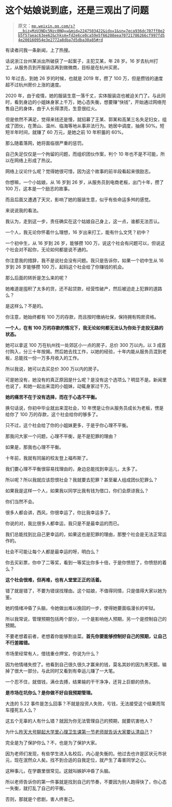 # 这个姑娘说到底，还是三观出了问题

> 原文：[`mp.weixin.qq.com/s?__biz=MzU3NDc5Nzc0NQ==&mid=2247503422&idx=1&sn=7eca936dc707ff0e2b5f57aeac63ee62&chksm=fd2e6ce0ca59e5f66208eea70721786266cf997fd54e200160954e3e2772a8dba7d5dba30a85#rd`](http://mp.weixin.qq.com/s?__biz=MzU3NDc5Nzc0NQ==&mid=2247503422&idx=1&sn=7eca936dc707ff0e2b5f57aeac63ee62&chksm=fd2e6ce0ca59e5f66208eea70721786266cf997fd54e200160954e3e2772a8dba7d5dba30a85#rd)

有读者问我一条新闻，上了热搜。 

话说浙江台州某派出所破获了一起案子，主犯艾某，年 28 岁。16 岁去杭州打工，从服务员到开服装店再到做微商，目标是在杭州买房。 

10 年过去，到她 26 岁的时候，也就是 2019 年，攒了 100 万，但是攒钱的速度超不过杭州房价上涨的速度。

2020 年，由于疫情，她的服装生意一落千丈，实体服装店也被迫关门了。与此同时，看到身边的小姐妹身家上千万，她心态失衡，想要赚“快钱”，开始通过网络兜售自己的身体，由于人长得漂亮，生意很红火。 

但是依然不满足，觉得来钱还是慢，就招募了王某、郭某和高某三名失足妇女，组成了团伙，在萧山、温州、临海等地从事非法行为。她居中调度，抽佣 50%。短短半年时间，就赚了 60 万元，是她之前 10 年积蓄的 60%。

那么随着落网，她将面临很严重的惩罚。 

自己失足仅仅是一个拘留的问题，而组织团伙作案，判个 10 年也不是不可能，所以在网络上形成了热议。 

网络上议论什么呢？觉得她很可惜，因为这个故事的前半段看起来很励志。

你想嘛，一个小姑娘，从 16 岁到 26 岁，从服务员到电商老板，出门十年，攒了 100 万，这本是一个励志的故事。 

而且后面又遭遇了天灾，影响了她的服装生意，似乎有些命运多舛的感觉。 

来说说我的看法。 

我认为，走到这一步，责任确实在这个姑娘自己身上，这一点，谁都无法否认。 

一个人，我无论你怀着什么理想，16 岁出来打工，能有什么文凭？初中？ 

一个初中生，从 16 岁到 26 岁，能够攒 100 万，说这个社会有问题可以，但说这个社会对不起你，无论如何都是说不通的。 

你注意我的措辞，我不是说社会没有问题。我只是告诉你，如果一个初中生从 16 岁到 26 岁能够攒 100 万，起码这个社会给了你赚钱的机会。 

那么后面的转折是怎么来的呢？ 

她难道是囤积了太多的货，还不起贷款，经营性破产，然后被迫走上犯罪的道路么？ 

是这样么？不是的。

你注意，她始终都有 100 万的存款，而且按时缴纳社保，保持拥有购房资格。

**一个人，在有 100 万的存款的情况下，我无论如何都无法认为你处于走投无路的状态。** 

她可以拿这 100 万在杭州找一处郊区小一点的房子，总价 300 万以内，以 3 成首付购入，分三十年按揭。然后她去找工作，以她的经验，十年内能从服务员混到老板，总能找一份一万多月收入的工作。 

所以我说，她可以去买总价 300 万以内的房子。

可是她没有，她没有的真正原因是什么呢？是没有这个选项么？明显不是。新闻里也说了，和她一起出来混的小姐妹，动辄身家过千万。

**她的痛苦不在于没有选择，而在于心态不平衡。**

换句话说，你初中毕业就出来混社会，10 年愣是让你从服务员成长为老板，愣是给你了 100 万的存款，这个社会给你的够多了。 

只不过，这个社会给了你的小姐妹更多，于是乎你心理不平衡。 

那我问大家一个问题，心理不平衡，是不是犯罪的理由？ 

如果是，那我也心理不平衡。 

十年前，我就有同届的校友登上福布斯了。

我们要心理不平衡很容易找理由的，身边总能找到幸运儿，太多了。 

所以呢？所以我就应该怨恨社会？我就要去犯罪？甚至雇人组成团伙犯罪么？ 

如果我是这样一个人，如果我以同学比我有钱为借口，你们会原谅我么？ 

你们当然不会。 

很多人都会讲，西风，你很幸运了，你比我幸运多了。

你说的对，我比很多人都幸运，我只是不是最幸运的而已。

我们总能找到比自己更幸运的，如果这也是犯罪的理由，那整个社会是无法正常运作的。 

社会不可能让每个人都是最幸运的呀，明白么？ 

你去买彩票，你中了二等奖，看到一等奖比你多十倍，于是你愤怒了，你愤怒的着么？ 

**这个社会很难，但再难，也有人堂堂正正的活着。**

错了就是错了，不要为错误找理由。这个姑娘，不值得同情，只是值得大家以她为鉴。

她的情绪冲昏了头脑，令她做出难以挽回的一步，使得她要面临漫长的牢狱。 

所以我常说，管理预期包括两个部分，一个是影响他人预期，另一个是控制自己的预期。 

不要老想着前者，老想着你能够割韭菜。**首先你要能够控制好自己的预期，让自己不行差踏错。** 

市场里经常有人，借钱重仓押宝，你说为什么？ 

因为他情绪失控了。他看到自己很久很久才赢来的钱，莫名其妙的因为黑天鹅，输掉了很大一部分。与此同时又看到有幸运儿赚了一大笔。

一个忍不住，就借钱，满仓去搏，结果输的干干净净，还背上巨额的债务。

**是市场在坑你么？是你做不好自我预期管理。**

大连的 5.22 事件是怎么回事？不就是投资人失败，亏钱，无法接受这个结果而驾车撞死五人么？

这五个无辜的人有什么错？就因为你无法管理自己的预期，就要坑害他人？

为什么[昨天大号聊起大学里心理卫生课第一节老师就告诉大家要认清自己](https://mp.weixin.qq.com/s?__biz=MzU0MjYwNDU2Mw==&mid=2247498939&idx=1&sn=55423e021210436418fe4fcaf0c8c507&chksm=fb1a90c7cc6d19d1314fd17ed810e583b2f3ed3cc33720635e29f7d44e04c3471f4aeb4dc5aa&token=672043642&lang=zh_CN&scene=21#wechat_redirect)？ 

完全是为了保护你么？不，也是为了保护大家。 

因为老师们发现，有些学生进入名校后，内心是失衡的。他过去也许是区状元市状元，现在泯然众人矣。找不到合适的自我定位，就产生了毒害同学之心。 

这种事儿，在学霸里很常见。这就叫嫉妒冲昏了头脑。

所以老师告诉你的第一件事就是找到自己的节奏，不要因为别人跑得快了，你心态一失衡，就打乱了自己的平衡。 

否则，那就是个悲剧，害人终害己。